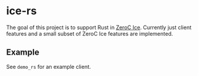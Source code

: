# ice-rs #

The goal of this project is to support Rust in [ZeroC Ice](https://github.com/zeroc-ice/ice). Currently just client features and a small subset of ZeroC Ice features are implemented. 

## Example ##
See `demo_rs` for an example client.